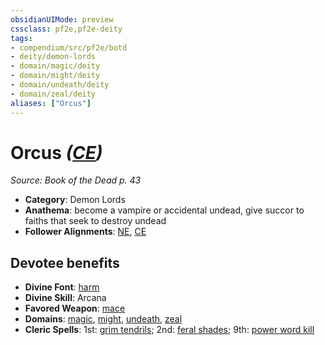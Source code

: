 ```yaml
---
obsidianUIMode: preview
cssclass: pf2e,pf2e-deity
tags:
- compendium/src/pf2e/botd
- deity/demon-lords
- domain/magic/deity
- domain/might/deity
- domain/undeath/deity
- domain/zeal/deity
aliases: ["Orcus"]
---
```

# Orcus *([CE](../../../rules/traits/chaotic-evil-b1.md))*  
*Source: Book of the Dead p. 43*  

- **Category**: Demon Lords
- **Anathema**: become a vampire or accidental undead, give succor to faiths that seek to destroy undead
- **Follower Alignments**: [NE](../../../rules/traits/neutral-evil-b1.md), [CE](../../../rules/traits/chaotic-evil-b1.md)

## Devotee benefits

- **Divine Font**: [harm](../../spells/harm.md)
- **Divine Skill**: Arcana
- **Favored Weapon**: [mace](../../equipment/items/mace.md)
- **Domains**: [magic](../domains.md#Magic), [might](../domains.md#Might), [undeath](../domains.md#Undeath), [zeal](../domains.md#Zeal)
- **Cleric Spells**: 1st: [grim tendrils](../../spells/grim-tendrils.md); 2nd: [feral shades](../../spells/feral-shades-som.md); 9th: [power word kill](../../spells/power-word-kill.md)